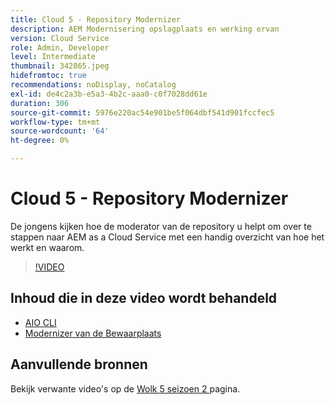 ```yaml
---
title: Cloud 5 - Repository Modernizer
description: AEM Modernisering opslagplaats en werking ervan
version: Cloud Service
role: Admin, Developer
level: Intermediate
thumbnail: 342865.jpeg
hidefromtoc: true
recommendations: noDisplay, noCatalog
exl-id: de4c2a3b-e5a3-4b2c-aaa0-c0f7028dd61e
duration: 306
source-git-commit: 5976e220ac54e901be5f064dbf541d901fccfec5
workflow-type: tm+mt
source-wordcount: '64'
ht-degree: 0%

---
```


# Cloud 5 - Repository Modernizer

De jongens kijken hoe de moderator van de repository u helpt om over te stappen naar AEM as a Cloud Service met een handig overzicht van hoe het werkt en waarom.

>[!VIDEO](https://video.tv.adobe.com/v/342865?quality=12&learn=on)

## Inhoud die in deze video wordt behandeld

+ [ AIO CLI ](https://github.com/adobe/aio-cli-plugin-aem-cloud-service-migration)
+ [ Modernizer van de Bewaarplaats ](https://github.com/adobe/aem-cloud-service-source-migration/tree/master/packages/repository-modernizer)

## Aanvullende bronnen

Bekijk verwante video&#39;s op de [ Wolk 5 seizoen 2 ](../cloud5-season-2.md) pagina.
